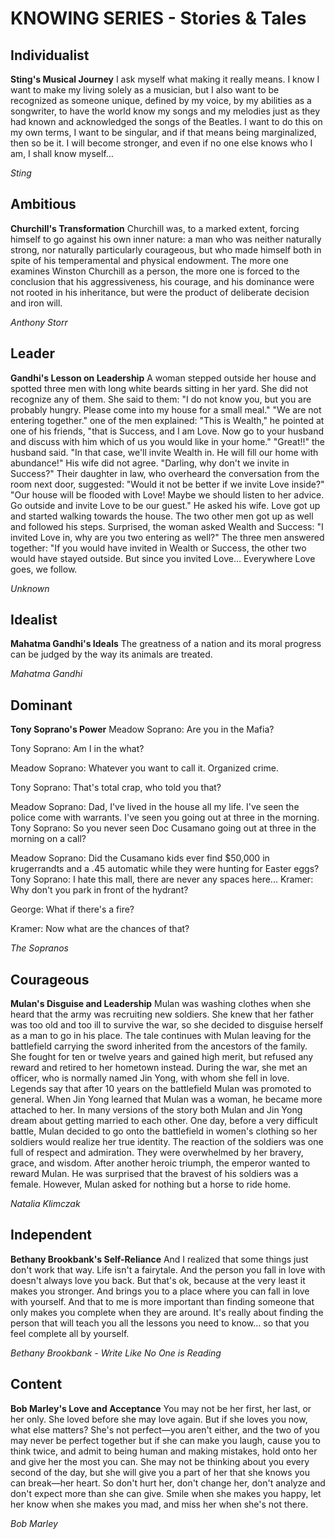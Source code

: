 # KNOWING SERIES - Stories & Tales

## Individualist
**Sting's Musical Journey**
I ask myself what making it really means. I know I want to make my living solely as a musician, but I also want to be recognized as someone unique, defined by my voice, by my abilities as a songwriter, to have the world know my songs and my melodies just as they had known and acknowledged the songs of the Beatles. I want to do this on my own terms, I want to be singular, and if that means being marginalized, then so be it. I will become stronger, and even if no one else knows who I am, I shall know myself…

*Sting*

## Ambitious
**Churchill's Transformation**
Churchill was, to a marked extent, forcing himself to go against his own inner nature: a man who was neither naturally strong, nor naturally particularly courageous, but who made himself both in spite of his temperamental and physical endowment. The more one examines Winston Churchill as a person, the more one is forced to the conclusion that his aggressiveness, his courage, and his dominance were not rooted in his inheritance, but were the product of deliberate decision and iron will.

*Anthony Storr*

## Leader
**Gandhi's Lesson on Leadership**
A woman stepped outside her house and spotted three men with long white beards sitting in her yard. She did not recognize any of them. She said to them: "I do not know you, but you are probably hungry. Please come into my house for a small meal." "We are not entering together." one of the men explained: "This is Wealth," he pointed at one of his friends, "that is Success, and I am Love. Now go to your husband and discuss with him which of us you would like in your home." "Great!!" the husband said. "In that case, we'll invite Wealth in. He will fill our home with abundance!" His wife did not agree. "Darling, why don't we invite in Success?" Their daughter in law, who overheard the conversation from the room next door, suggested: "Would it not be better if we invite Love inside?" "Our house will be flooded with Love! Maybe we should listen to her advice. Go outside and invite Love to be our guest." He asked his wife. Love got up and started walking towards the house. The two other men got up as well and followed his steps. Surprised, the woman asked Wealth and Success: "I invited Love in, why are you two entering as well?" The three men answered together: "If you would have invited in Wealth or Success, the other two would have stayed outside. But since you invited Love… Everywhere Love goes, we follow.

*Unknown*

## Idealist
**Mahatma Gandhi's Ideals**
The greatness of a nation and its moral progress can be judged by the way its animals are treated.

*Mahatma Gandhi*

## Dominant
**Tony Soprano's Power**
Meadow Soprano: Are you in the Mafia?

Tony Soprano: Am I in the what?

Meadow Soprano: Whatever you want to call it. Organized crime.

Tony Soprano: That's total crap, who told you that?

Meadow Soprano: Dad, I've lived in the house all my life. I've seen the police come with warrants. I've seen you going out at three in the morning. Tony Soprano: So you never seen Doc Cusamano going out at three in the morning on a call?

Meadow Soprano: Did the Cusamano kids ever find $50,000 in krugerrandts and a .45 automatic while they were hunting for Easter eggs? Tony Soprano: I hate this mall, there are never any spaces here... Kramer: Why don't you park in front of the hydrant?

George: What if there's a fire?

Kramer: Now what are the chances of that?

*The Sopranos*

## Courageous
**Mulan's Disguise and Leadership**
Mulan was washing clothes when she heard that the army was recruiting new soldiers. She knew that her father was too old and too ill to survive the war, so she decided to disguise herself as a man to go in his place. The tale continues with Mulan leaving for the battlefield carrying the sword inherited from the ancestors of the family. She fought for ten or twelve years and gained high merit, but refused any reward and retired to her hometown instead. During the war, she met an officer, who is normally named Jin Yong, with whom she fell in love. Legends say that after 10 years on the battlefield Mulan was promoted to general. When Jin Yong learned that Mulan was a woman, he became more attached to her. In many versions of the story both Mulan and Jin Yong dream about getting married to each other. One day, before a very difficult battle, Mulan decided to go onto the battlefield in women's clothing so her soldiers would realize her true identity. The reaction of the soldiers was one full of respect and admiration. They were overwhelmed by her bravery, grace, and wisdom. After another heroic triumph, the emperor wanted to reward Mulan. He was surprised that the bravest of his soldiers was a female. However, Mulan asked for nothing but a horse to ride home.

*Natalia Klimczak*

## Independent
**Bethany Brookbank's Self-Reliance**
And I realized that some things just don't work that way. Life isn't a fairytale. And the person you fall in love with doesn't always love you back. But that's ok, because at the very least it makes you stronger. And brings you to a place where you can fall in love with yourself. And that to me is more important than finding someone that only makes you complete when they are around. It's really about finding the person that will teach you all the lessons you need to know... so that you feel complete all by yourself.

*Bethany Brookbank - Write Like No One is Reading*

## Content
**Bob Marley's Love and Acceptance**
You may not be her first, her last, or her only. She loved before she may love again. But if she loves you now, what else matters? She's not perfect—you aren't either, and the two of you may never be perfect together but if she can make you laugh, cause you to think twice, and admit to being human and making mistakes, hold onto her and give her the most you can. She may not be thinking about you every second of the day, but she will give you a part of her that she knows you can break—her heart. So don't hurt her, don't change her, don't analyze and don't expect more than she can give. Smile when she makes you happy, let her know when she makes you mad, and miss her when she's not there.

*Bob Marley*
